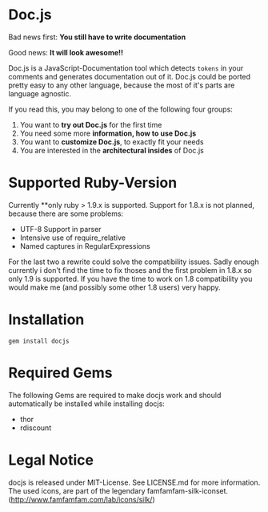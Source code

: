 Doc.js
======
Bad news first: **You still have to write documentation**

Good news: **It will look awesome!!**

Doc.js is a JavaScript-Documentation tool which detects `tokens` in your comments and 
generates documentation out of it. Doc.js could be ported pretty easy to any other
language, because the most of it's parts are language agnostic.

If you read this, you may belong to one of the following four groups:

1. You want to **try out Doc.js** for the first time
2. You need some more **information, how to use Doc.js**
3. You want to **customize Doc.js**, to exactly fit your needs
4. You are interested in the **architectural insides** of Doc.js

Supported Ruby-Version
======================
Currently **only ruby > 1.9.x is supported. Support for 1.8.x is not planned, 
because there are some problems:

- UTF-8 Support in parser
- Intensive use of require_relative
- Named captures in RegularExpressions

For the last two a rewrite could solve the compatibility issues. Sadly enough
currently i don't find the time to fix thoses and the first problem in 1.8.x so
only 1.9 is supported. If you have the time to work on 1.8 compatibility you would
make me (and possibly some other 1.8 users) very happy.


Installation
============
    gem install docjs    


Required Gems
=============
The following Gems are required to make docjs work and should automatically be 
installed while installing docjs:

  - thor
  - rdiscount


Legal Notice
============
docjs is released under MIT-License. See LICENSE.md for more information.
The used icons, are part of the legendary famfamfam-silk-iconset. (http://www.famfamfam.com/lab/icons/silk/)
